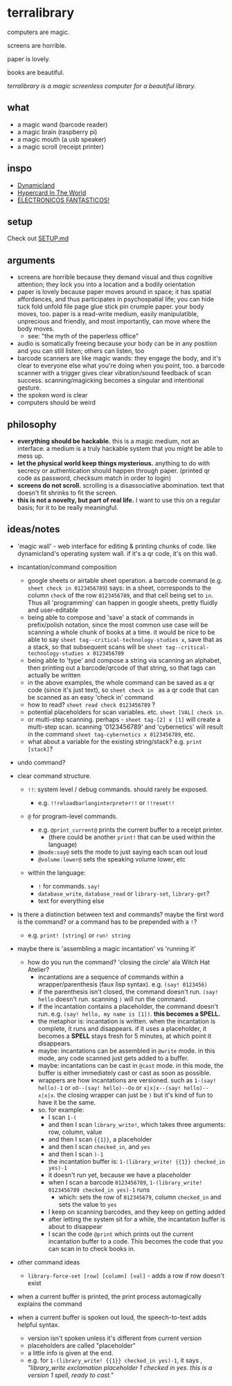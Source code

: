 # terralibrary

computers are magic.

screens are horrible.

paper is lovely.

books are beautiful.

*terralibrary is a magic screenless computer for a beautiful library.*

## what

- a magic wand (barcode reader)
- a magic brain (raspberry pi)
- a magic mouth (a usb speaker)
- a magic scroll (receipt printer)

## inspo

- [Dynamicland](https://dynamicland.org/)
- [Hypercard In The World](https://tashian.com/articles/dynamicland/)
- [ELECTRONICOS FANTASTICOS!](https://www.electronicosfantasticos.com/)

## setup

Check out [SETUP.md](SETUP.md)

## arguments

- screens are horrible because they demand visual and thus cognitive attention; they lock you into a location and a bodily orientation
- paper is lovely because paper moves around in space; it has spatial affordances, and thus participates in psychospatial life; you can hide tuck fold unfold file page glue stick pin crumple paper. your body moves, too. paper is a read-write medium, easily manipulatible, unprecious and friendly, and most importantly, can move where the body moves.
  -  see: "the myth of the paperless office"
- audio is somatically freeing because your body can be in any position and you can still listen; others can listen, too
- barcode scanners are like magic wands: they engage the body, and it's clear to everyone else what you're doing when you point, too. a barcode scanner with a trigger gives clear vibration/sound feedback of scan success. scanning/magicking becomes a singular and intentional gesture.
- the spoken word is clear
- computers should be weird

## philosophy
- **everything should be hackable.** this is a magic medium, not an interface. a medium is a truly hackable system that you might be able to mess up.
- **let the physical world keep things mysterious.** anything to do with secrecy or authentication should happen through paper. (printed qr code as password, checksum match in order to login)
- **screens do not scroll.** scrolling is a disassociative abomination. text that doesn't fit shrinks to fit the screen.
- **this is not a novelty, but part of real life.** I want to use this on a regular basis; for it to be really meaningful.

## ideas/notes

- 'magic wall' - web interface for editing & printing chunks of code. like dynamicland's operating system wall. if it's a qr code, it's on this wall.

- incantation/command composition
  - google sheets or airtable sheet operation. a barcode command (e.g. `sheet check in 0123456789`) says: in a sheet, corresponds to the column `check` of the row `0123456789`, and that cell being set to `in`. Thus all 'programming' can happen in google sheets, pretty fluidly and user-editable
  - being able to compose and 'save' a stack of commands in prefix/polish notation, since the most common use case will be scanning a whole chunk of books at a time. it would be nice to be able to say `sheet tag--critical-technology-studies x`, save that as a stack, so that subsequent scans will be `sheet tag--critical-technology-studies x 0123456789`
  - being able to 'type' and compose a string via scanning an alphabet, then printing out a barcode/qrcode of that string, so that tags can actually be written 
  - in the above examples, the whole command can be saved as a qr code (since it's just text), so `sheet check in ` as a qr code that can be scanned as an easy 'check in' command
  - how to read? `sheet read check 0123456789` ? 
  - potential placeholders for scan variables. etc. `sheet [VAL] check in`. 
  - or multi-step scanning. perhaps - `sheet tag-[2] x [1]` will create a multi-step scan. scanning '0123456789' and 'cybernetics' will result in the command `sheet tag-cybernetics x 0123456789`, etc.
  - what about a variable for the existing string/stack? e.g. `print [stack]`?  
- undo command?

- clear command structure. 

  - `!!`: system level / debug commands. should rarely be exposed.
    - e.g. `!!reloadbarlanginterpreter!!` or `!!reset!!`

  - `@` for program-level commands. 
    - e.g. `@print_current@` prints the current buffer to a receipt printer.
      - (there could be another `print!` that can be used within the language)
    - `@mode:say@` sets the mode to just saying each scan out loud
    - `@volume:lower@` sets the speaking volume lower, etc
    
  - within the language:
    - `!` for commands. `say!`
    - `database_write`, `database_read` or `library-set`, `library-get`?
    - text for everything else

- is there a distinction between text and commands? maybe the first word is the command? or a command has to be prepended with a `!`?
  - e.g. `print! [string]` or `run! string`
- maybe there is 'assembling a magic incantation' vs 'running it'
  - how do you run the command? 'closing the circle' ala Witch Hat Atelier?
    - incantations are a sequence of commands within a wrapper/parenthesis (faux lisp syntax). e.g. `(say! 0123456)`
    - if the parenthesis isn't closed, the command doesn't run. `(say! hello` doesn't run. scanning `)` will run the command.
    - if the incantation contains a placeholder, the command doesn't run. e.g. `(say! hello, my name is [1])`. **this becomes a SPELL.**
    - the metaphor is: incantation is written. when the incantation is complete, it runs and disappears. if it uses a placeholder, it becomes a **SPELL** stays fresh for 5 minutes, at which point it disappears.
    - maybe: incantations can be assembled in `@write` mode. in this mode, any code scanned just gets added to a buffer.
    - maybe: incantations can be cast in `@cast` mode. in this mode, the buffer is either immediately cast or cast as soon as possible. 
    - wrappers are how incantations are versioned. such as `1-(say! hello)-1` or `oO--(say! hello)--Oo` or `x|x|x--(say! hello)--x|x|x`. the closing wrapper can just be `)` but it's kind of fun to have it be the same. 
    - so. for example:
      - I scan `1-(`
      - and then I scan `library_write!`, which takes three arguments: row, column, value
      - and then I scan `{{1}}`, a placeholder
      - and then I scan `checked_in`, and `yes`
      - and then I scan `)-1`
      - the incantation buffer is: `1-(library_write! {{1}} checked_in yes)-1`
      - it doesn't run yet, because we have a placeholder
      - when I scan a barcode `0123456789`, `1-(library_write! 0123456789 checked_in yes)-1` runs
        - which: sets the row of `012345679`, column `checked_in` and sets the value to `yes`
      - I keep on scanning barcodes, and they keep on getting added
      - after letting the system sit for a while, the incantation buffer is about to disappear
      - I scan the code `@print` which prints out the current incantation buffer to a code. This becomes the code that you can scan in to check books in.

- other command ideas
  -  `library-force-set [row] [column] [val]` - adds a row if row doesn't exist
- when a current buffer is printed, the print process automagically explains the command
- when a current buffer is spoken out loud, the speech-to-text adds helpful syntax.
  - version isn't spoken unless it's different from current version
  - placeholders are called "placeholder"
  - a little info is given at the end.
  -  e.g. for `1-(library_write! {{1}} checked_in yes)-1`, it says , _"library_write exclamation placeholder 1 checked in yes. this is a version 1 spell, ready to cast."_
